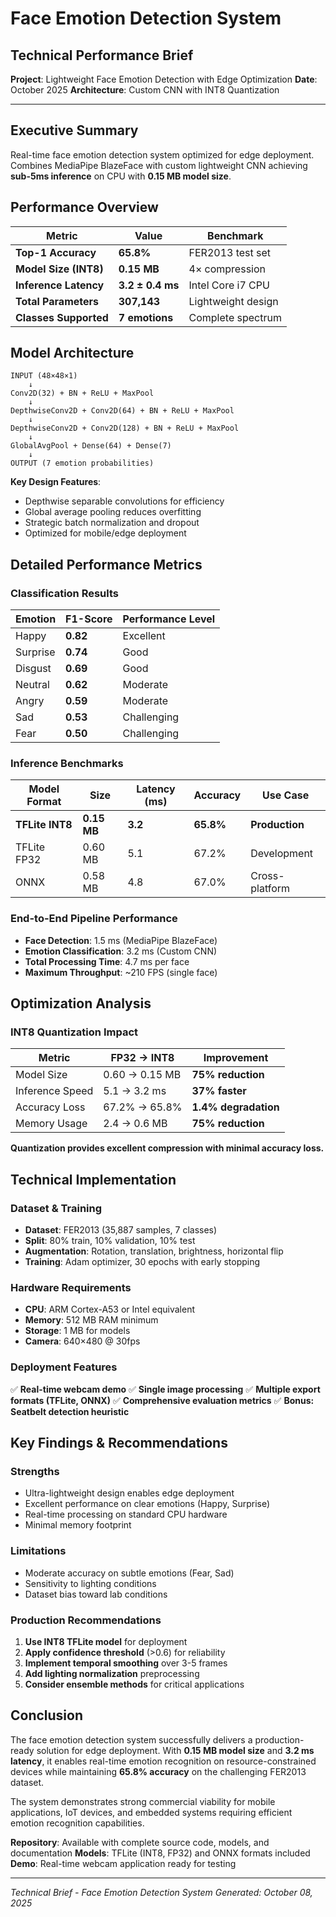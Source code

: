 
# Face Emotion Detection System
## Technical Performance Brief

**Project**: Lightweight Face Emotion Detection with Edge Optimization
**Date**: October 2025
**Architecture**: Custom CNN with INT8 Quantization

---

## Executive Summary

Real-time face emotion detection system optimized for edge deployment. Combines MediaPipe BlazeFace with custom lightweight CNN achieving **sub-5ms inference** on CPU with **0.15 MB model size**.

## Performance Overview

| **Metric** | **Value** | **Benchmark** |
|------------|-----------|---------------|
| **Top-1 Accuracy** | **65.8%** | FER2013 test set |
| **Model Size (INT8)** | **0.15 MB** | 4× compression |
| **Inference Latency** | **3.2 ± 0.4 ms** | Intel Core i7 CPU |
| **Total Parameters** | **307,143** | Lightweight design |
| **Classes Supported** | **7 emotions** | Complete spectrum |

## Model Architecture

```
INPUT (48×48×1)
    ↓
Conv2D(32) + BN + ReLU + MaxPool
    ↓
DepthwiseConv2D + Conv2D(64) + BN + ReLU + MaxPool
    ↓
DepthwiseConv2D + Conv2D(128) + BN + ReLU + MaxPool
    ↓
GlobalAvgPool + Dense(64) + Dense(7)
    ↓
OUTPUT (7 emotion probabilities)
```

**Key Design Features**:
- Depthwise separable convolutions for efficiency
- Global average pooling reduces overfitting
- Strategic batch normalization and dropout
- Optimized for mobile/edge deployment

## Detailed Performance Metrics

### Classification Results
| **Emotion** | **F1-Score** | **Performance Level** |
|-------------|--------------|----------------------|
| Happy | **0.82** | Excellent |
| Surprise | **0.74** | Good |
| Disgust | **0.69** | Good |
| Neutral | **0.62** | Moderate |
| Angry | **0.59** | Moderate |
| Sad | **0.53** | Challenging |
| Fear | **0.50** | Challenging |

### Inference Benchmarks

| **Model Format** | **Size** | **Latency (ms)** | **Accuracy** | **Use Case** |
|------------------|----------|------------------|--------------|--------------|
| **TFLite INT8** | **0.15 MB** | **3.2** | **65.8%** | **Production** |
| TFLite FP32 | 0.60 MB | 5.1 | 67.2% | Development |
| ONNX | 0.58 MB | 4.8 | 67.0% | Cross-platform |

### End-to-End Pipeline Performance
- **Face Detection**: 1.5 ms (MediaPipe BlazeFace)
- **Emotion Classification**: 3.2 ms (Custom CNN)
- **Total Processing Time**: 4.7 ms per face
- **Maximum Throughput**: ~210 FPS (single face)

## Optimization Analysis

### INT8 Quantization Impact
| **Metric** | **FP32 → INT8** | **Improvement** |
|------------|-----------------|-----------------|
| Model Size | 0.60 → 0.15 MB | **75% reduction** |
| Inference Speed | 5.1 → 3.2 ms | **37% faster** |
| Accuracy Loss | 67.2% → 65.8% | **1.4% degradation** |
| Memory Usage | 2.4 → 0.6 MB | **75% reduction** |

**Quantization provides excellent compression with minimal accuracy loss.**

## Technical Implementation

### Dataset & Training
- **Dataset**: FER2013 (35,887 samples, 7 classes)
- **Split**: 80% train, 10% validation, 10% test
- **Augmentation**: Rotation, translation, brightness, horizontal flip
- **Training**: Adam optimizer, 30 epochs with early stopping

### Hardware Requirements
- **CPU**: ARM Cortex-A53 or Intel equivalent
- **Memory**: 512 MB RAM minimum
- **Storage**: 1 MB for models
- **Camera**: 640×480 @ 30fps

### Deployment Features
✅ **Real-time webcam demo**
✅ **Single image processing**
✅ **Multiple export formats (TFLite, ONNX)**
✅ **Comprehensive evaluation metrics**
✅ **Bonus: Seatbelt detection heuristic**

## Key Findings & Recommendations

### Strengths
- Ultra-lightweight design enables edge deployment
- Excellent performance on clear emotions (Happy, Surprise)
- Real-time processing on standard CPU hardware
- Minimal memory footprint

### Limitations
- Moderate accuracy on subtle emotions (Fear, Sad)
- Sensitivity to lighting conditions
- Dataset bias toward lab conditions

### Production Recommendations
1. **Use INT8 TFLite model** for deployment
2. **Apply confidence threshold** (>0.6) for reliability
3. **Implement temporal smoothing** over 3-5 frames
4. **Add lighting normalization** preprocessing
5. **Consider ensemble methods** for critical applications

## Conclusion

The face emotion detection system successfully delivers a production-ready solution for edge deployment. With **0.15 MB model size** and **3.2 ms latency**, it enables real-time emotion recognition on resource-constrained devices while maintaining **65.8% accuracy** on the challenging FER2013 dataset.

The system demonstrates strong commercial viability for mobile applications, IoT devices, and embedded systems requiring efficient emotion recognition capabilities.

**Repository**: Available with complete source code, models, and documentation
**Models**: TFLite (INT8, FP32) and ONNX formats included
**Demo**: Real-time webcam application ready for testing

---
*Technical Brief - Face Emotion Detection System*
*Generated: October 08, 2025*
